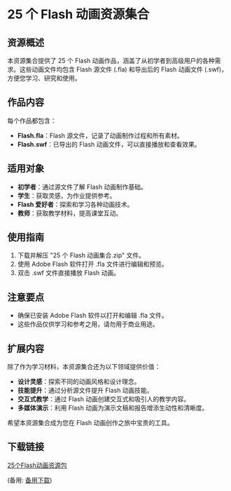 # 25 个 Flash 动画资源集合

## 资源概述

本资源集合提供了 25 个 Flash 动画作品，涵盖了从初学者到高级用户的各种需求。这些动画文件均包含 Flash 源文件 (.fla) 和导出后的 Flash 动画文件 (.swf)，方便您学习、研究和使用。

## 作品内容

每个作品都包含：

- **Flash.fla**：Flash 源文件，记录了动画制作过程和所有素材。
- **Flash.swf**：已导出的 Flash 动画文件，可以直接播放和查看效果。

## 适用对象

- **初学者**：通过源文件了解 Flash 动画制作基础。
- **学生**：获取灵感，为作业提供参考。
- **Flash 爱好者**：探索和学习各种动画技术。
- **教师**：获取教学材料，提高课堂互动。

## 使用指南

1. 下载并解压 "25 个 Flash 动画集合.zip" 文件。
2. 使用 Adobe Flash 软件打开 .fla 文件进行编辑和预览。
3. 双击 .swf 文件直接播放 Flash 动画。

## 注意要点

- 确保已安装 Adobe Flash 软件以打开和编辑 .fla 文件。
- 这些作品仅供学习和参考之用，请勿用于商业用途。

## 扩展内容

除了作为学习材料，本资源集合还为以下领域提供价值：

- **设计灵感**：探索不同的动画风格和设计理念。
- **技能提升**：通过分析源文件提升 Flash 动画技能。
- **交互式教学**：通过 Flash 动画创建交互式和吸引人的教学内容。
- **多媒体演示**：利用 Flash 动画为演示文稿和报告增添生动性和清晰度。

希望本资源集合成为您在 Flash 动画创作之旅中宝贵的工具。

## 下载链接
[25个Flash动画资源包](https://pan.quark.cn/s/03adcfdbd5a6) 

(备用: [备用下载](https://pan.baidu.com/s/1lg66pHt6LDcrfOXFOJvBMw?pwd=1234))
